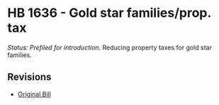 # HB 1636 - Gold star families/prop. tax
*Status: Prefiled for introduction.*
Reducing property taxes for gold star families.

## Revisions
* [Original Bill](1/)